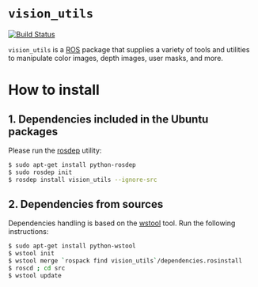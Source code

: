 # `vision_utils`

[![Build Status](https://travis-ci.org/UC3MSocialRobots/vision_utils.svg)](https://travis-ci.org/UC3MSocialRobots/vision_utils)

`vision_utils` is a [ROS](http://www.ros.org/) package
that supplies a variety of tools and utilities to
manipulate color images, depth images, user masks, and more.

How to install
==============

## 1. Dependencies included in the Ubuntu packages

Please run the [rosdep](http://docs.ros.org/independent/api/rosdep/html/) utility:

```bash
$ sudo apt-get install python-rosdep
$ sudo rosdep init
$ rosdep install vision_utils --ignore-src
```

## 2. Dependencies from sources

Dependencies handling is based on the [wstool](http://wiki.ros.org/wstool) tool.
Run the following instructions:

```bash
$ sudo apt-get install python-wstool
$ wstool init
$ wstool merge `rospack find vision_utils`/dependencies.rosinstall
$ roscd ; cd src
$ wstool update
```
